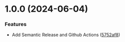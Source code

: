 # 1.0.0 (2024-06-04)


### Features

* Add Semantic Release and Github Actions ([5752af8](https://github.com/chaitanyabatchu4/semantec/commit/5752af867dba6b891f5826065212a681daed7c53))
